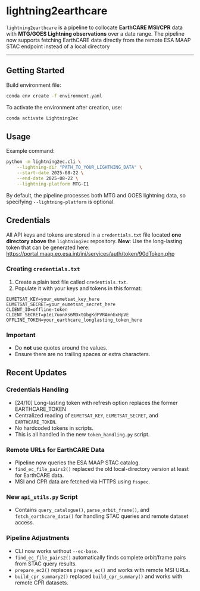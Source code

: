 # lightning2earthcare

`lightning2earthcare` is a pipeline to collocate **EarthCARE MSI/CPR** data with **MTG/GOES Lightning observations** over a date range. The pipeline now supports fetching EarthCARE data directly from the remote ESA MAAP STAC endpoint instead of a local directory

---

## Getting Started

Build environment file:

```bash
conda env create -f environment.yaml
```
To activate the environment after creation, use: 

```bash
conda activate Lightning2ec
```

## Usage

Example command:

```bash
python -m lightning2ec.cli \
    --lightning-dir "PATH_TO_YOUR_LIGHTNING_DATA" \
    --start-date 2025-08-22 \
    --end-date 2025-08-22 \
    --lightning-platform MTG-I1

```
By default, the pipeline processes both MTG and GOES lightning data, so specifying `--lightning-platform` is optional.

## Credentials

All API keys and tokens are stored in a `credentials.txt` file located **one directory above** the `lightning2ec` repository.
**New**: Use the long-lasting token that can be generated here: https://portal.maap.eo.esa.int/ini/services/auth/token/90dToken.php 


### Creating `credentials.txt`

1. Create a plain text file called `credentials.txt`.
2. Populate it with your keys and tokens in this format:
```
EUMETSAT_KEY=your_eumetsat_key_here
EUMETSAT_SECRET=your_eumetsat_secret_here
CLIENT_ID=offline-token
CLIENT_SECRET=p1eL7uonXs6MDxtGbgKdPVRAmnGxHpVE
OFFLINE_TOKEN=your_earthcare_longlasting_token_here
```
### Important

- Do **not** use quotes around the values.  
- Ensure there are no trailing spaces or extra characters.  

## Recent Updates

### Credentials Handling
- [24/10] Long-lasting token with refresh option replaces the former EARTHCARE_TOKEN 
- Centralized reading of `EUMETSAT_KEY`, `EUMETSAT_SECRET`, and `EARTHCARE_TOKEN`.  
- No hardcoded tokens in scripts.  
- This is all handled in the new `token_handling.py` script.

### Remote URLs for EarthCARE Data
- Pipeline now queries the ESA MAAP STAC catalog.  
- `find_ec_file_pairs2()` replaced the old local-directory version at least for EarthCARE data.   
- MSI and CPR data are fetched via HTTPS using `fsspec`. 

### New `api_utils.py` Script
- Contains `query_catalogue()`, `parse_orbit_frame()`, and `fetch_earthcare_data()` for handling STAC queries and remote dataset access.  

### Pipeline Adjustments
- CLI now works without `--ec-base`.  
- `find_ec_file_pairs2()` automatically finds complete orbit/frame pairs from STAC query results.  
- `prepare_ec2()` replaces `prepare_ec()` and works with remote MSI URLs.  
- `build_cpr_summary2()` replaced `build_cpr_summary()` and works with remote CPR datasets. 